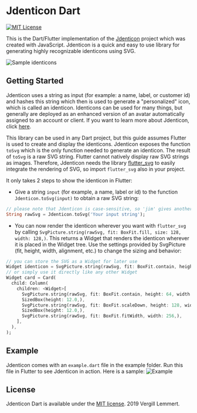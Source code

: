 # Jdenticon Dart

[![MIT License](https://img.shields.io/github/license/VergillR/jdenticon-dart.svg?style=flat)](https://github.com/VergillR/jdenticon-dart/blob/master/LICENSE)


This is the Dart/Flutter implementation of the [Jdenticon](https://jdenticon.com) project which was created with JavaScript.
Jdenticon is a quick and easy to use library for generating highly recognizable identicons using SVG.

![Sample identicons](https://jdenticon.com/hosted/github-samples.png)

## Getting Started

Jdenticon uses a string as input (for example: a name, label, or customer id) and hashes this string which then is used to generate a "personalized" icon, which is called an identicon. Identicons can be used for many things, but generally are deployed as an enhanced version of an avatar automatically assigned to an account or client. If you want to learn more about Jdenticon, click [here](https://jdenticon.com).

This library can be used in any Dart project, but this guide assumes Flutter is used to create and display the identicons. Jdenticon exposes the function `toSvg` which is the only function needed to generate an identicon. The result of `toSvg` is a raw SVG string. Flutter cannot natively display raw SVG strings as images. Therefore, Jdenticon needs the library [flutter_svg](https://pub.dartlang.org/packages/flutter_svg) to easily integrate the rendering of SVG, so import `flutter_svg` also in your project.

It only takes 2 steps to show the identicon in Flutter:
- Give a string `input` (for example, a name, label or id) to the function `Jdenticon.toSvg(input)` to obtain a raw SVG string:

```dart
// please note that Jdenticon is case-sensitive, so 'jim' gives another identicon than 'Jim' or 'JIM'
String rawSvg = Jdenticon.toSvg('Your input string');
```

- You can now render the identicon wherever you want with `flutter_svg` by calling `SvgPicture.string(rawSvg, fit: BoxFit.fill, size: 128, width: 128,)`. This returns a Widget that renders the identicon wherever it is placed in the Widget tree. Use the settings provided by SvgPicture (fit, height, width, alignment, etc.) to change the sizing and behavior:

```dart
// you can store the SVG as a Widget for later use
Widget identicon = SvgPicture.string(rawSvg, fit: BoxFit.contain, height: 128, width: 128,);
// or simply use it directly like any other Widget
Widget card = Card(
  child: Column(
    children: <Widget>[
      SvgPicture.string(rawSvg, fit: BoxFit.contain, height: 64, width: 64,),
      SizedBox(height: 12.0,),
      SvgPicture.string(rawSvg, fit: BoxFit.scaleDown, height: 128, width: 128,),
      SizedBox(height: 12.0,),
      SvgPicture.string(rawSvg, fit: BoxFit.fitWidth, width: 256,),
    ],
  ),
);
```

## Example

Jdenticon comes with an `example.dart` file in the example folder. Run this file in Flutter to see Jdenticon in action.
Here is a sample:
![Example](https://github.com/VergillR/jdenticon-dart/blob/master/example/example_screenshot.png)

## License

Jdenticon Dart is available under the [MIT license](https://github.com/vergillR/jdenticon-dart/blob/master/LICENSE).
2019 Vergill Lemmert.
